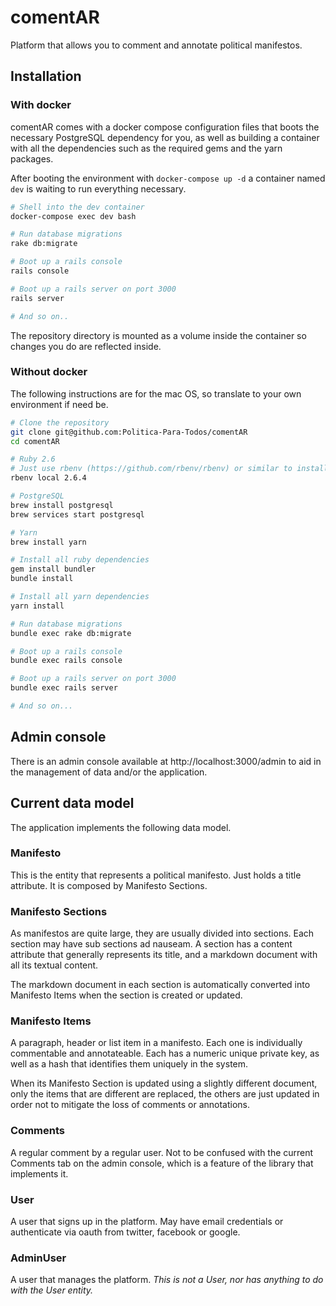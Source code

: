 # comentAR

Platform that allows you to comment and annotate political manifestos.

## Installation

### With docker

comentAR comes with a docker compose configuration files that boots the necessary PostgreSQL dependency for you, as well as building a container with all the dependencies such as the required gems and the yarn packages.

After booting the environment with `docker-compose up -d` a container named `dev` is waiting to run everything necessary.

```bash
# Shell into the dev container
docker-compose exec dev bash

# Run database migrations
rake db:migrate

# Boot up a rails console
rails console

# Boot up a rails server on port 3000
rails server

# And so on..
```

The repository directory is mounted as a volume inside the container so changes you do are reflected inside.

### Without docker

The following instructions are for the mac OS, so translate to your own environment if need be.

```bash
# Clone the repository
git clone git@github.com:Politica-Para-Todos/comentAR
cd comentAR

# Ruby 2.6
# Just use rbenv (https://github.com/rbenv/rbenv) or similar to install it
rbenv local 2.6.4

# PostgreSQL
brew install postgresql
brew services start postgresql

# Yarn
brew install yarn

# Install all ruby dependencies
gem install bundler
bundle install

# Install all yarn dependencies
yarn install

# Run database migrations
bundle exec rake db:migrate

# Boot up a rails console
bundle exec rails console

# Boot up a rails server on port 3000
bundle exec rails server

# And so on...
```

## Admin console

There is an admin console available at http://localhost:3000/admin to aid in the management of data and/or the application.

## Current data model

The application implements the following data model.

### Manifesto

This is the entity that represents a political manifesto. Just holds a title attribute. It is composed by Manifesto Sections.

### Manifesto Sections

As manifestos are quite large, they are usually divided into sections. Each section may have sub sections ad nauseam. A section has a content attribute that generally represents its title, and a markdown document with all its textual content.

The markdown document in each section is automatically converted into Manifesto Items when the section is created or updated.

### Manifesto Items

A paragraph, header or list item in a manifesto. Each one is individually commentable and annotateable. Each has a numeric unique private key, as well as a hash that identifies them uniquely in the system.

When its Manifesto Section is updated using a slightly different document, only the items that are different are replaced, the others are just updated in order not to mitigate the loss of comments or annotations.

### Comments

A regular comment by a regular user. Not to be confused with the current Comments tab on the admin console, which is a feature of the library that implements it.

### User

A user that signs up in the platform. May have email credentials or authenticate via oauth from twitter, facebook or google.

### AdminUser

A user that manages the platform. _This is not a User, nor has anything to do with the User entity._ 

